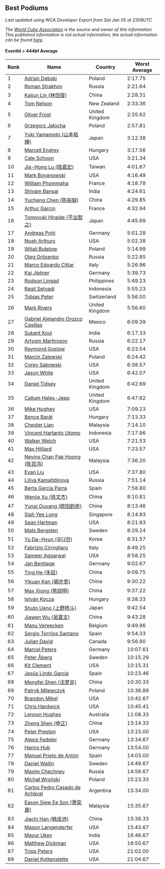 ## Best Podiums

*Last updated using WCA Developer Export from Sat Jan 05 at 2308UTC*

*The [World Cube Association](https://www.worldcubeassociation.org) is the source and owner of this information. This published information is not actual information, the actual information can be found [here](https://www.worldcubeassociation.org/results).*

#### EventId = 444bf Average

|Rank|Name|Country|Worst Average|  
|--|--|--|--|  
|1|[Adrian Dębski](https://www.worldcubeassociation.org/persons/2017DEBS01)|Poland|2:17.75|  
|2|[Roman Strakhov](https://www.worldcubeassociation.org/persons/2012STRA02)|Russia|2:21.64|  
|3|[Kaijun Lin (林恺俊)](https://www.worldcubeassociation.org/persons/2013LINK01)|China|2:28.31|  
|4|[Tom Nelson](https://www.worldcubeassociation.org/persons/2013NELS01)|New Zealand|2:33.36|  
|5|[Oliver Frost](https://www.worldcubeassociation.org/persons/2012FROS01)|United Kingdom|2:35.62|  
|6|[Grzegorz Jałocha](https://www.worldcubeassociation.org/persons/2012JALO01)|Poland|2:57.81|  
|7|[Yuki Yamamoto (山本祐輝)](https://www.worldcubeassociation.org/persons/2010YAMA04)|Japan|3:12.38|  
|8|[Marcell Endrey](https://www.worldcubeassociation.org/persons/2007ENDR01)|Hungary|3:17.56|  
|9|[Cale Schoon](https://www.worldcubeassociation.org/persons/2014SCHO02)|USA|3:21.34|  
|10|[Jia-Hong Lu (陸嘉宏)](https://www.worldcubeassociation.org/persons/2007LUJI01)|Taiwan|4:01.67|  
|11|[Mark Boyanowski](https://www.worldcubeassociation.org/persons/2014BOYA01)|USA|4:16.49|  
|12|[William Phommaha](https://www.worldcubeassociation.org/persons/2015PHOM01)|France|4:18.78|  
|13|[Shivam Bansal](https://www.worldcubeassociation.org/persons/2011BANS02)|India|4:24.61|  
|14|[Yucheng Chen (陈裕铖)](https://www.worldcubeassociation.org/persons/2015CHEN49)|China|4:29.85|  
|15|[Arthur Garcin](https://www.worldcubeassociation.org/persons/2014GARC27)|France|4:32.94|  
|16|[Tomoyuki Hiraide (平出智之)](https://www.worldcubeassociation.org/persons/2012HIRA01)|Japan|4:45.69|  
|17|[Andreas Pohl](https://www.worldcubeassociation.org/persons/2012POHL01)|Germany|5:01.28|  
|18|[Noah Arthurs](https://www.worldcubeassociation.org/persons/2012ARTH01)|USA|5:02.38|  
|19|[Witali Bułatow](https://www.worldcubeassociation.org/persons/2015BUAT01)|Poland|5:14.99|  
|20|[Oleg Gritsenko](https://www.worldcubeassociation.org/persons/2011GRIT01)|Russia|5:22.85|  
|21|[Marco Edoardo Cittar](https://www.worldcubeassociation.org/persons/2015CITT01)|Italy|5:26.96|  
|22|[Kai Jiptner](https://www.worldcubeassociation.org/persons/2007JIPT01)|Germany|5:39.73|  
|23|[Rodson Lingad](https://www.worldcubeassociation.org/persons/2011LING02)|Philippines|5:49.23|  
|24|[Ragil Setyadi](https://www.worldcubeassociation.org/persons/2011SETY02)|Indonesia|5:55.23|  
|25|[Tobias Peter](https://www.worldcubeassociation.org/persons/2014PETE03)|Switzerland|5:56.00|  
|26|[Mark Rivers](https://www.worldcubeassociation.org/persons/2015RIVE05)|United Kingdom|5:56.60|  
|27|[Gabriel Alejandro Orozco Casillas](https://www.worldcubeassociation.org/persons/2008CASI01)|Mexico|6:09.39|  
|28|[Sukant Koul](https://www.worldcubeassociation.org/persons/2014KOUL01)|India|6:17.33|  
|29|[Artyom Martirosov](https://www.worldcubeassociation.org/persons/2016MART29)|Russia|6:22.17|  
|30|[Raymond Goslow](https://www.worldcubeassociation.org/persons/2014GOSL01)|USA|6:23.54|  
|31|[Marcin Zalewski](https://www.worldcubeassociation.org/persons/2011ZALE02)|Poland|6:24.42|  
|32|[Corey Sakowski](https://www.worldcubeassociation.org/persons/2011SAKO01)|USA|6:38.57|  
|33|[Jason White](https://www.worldcubeassociation.org/persons/2016WHIT16)|USA|6:42.07|  
|34|[Daniel Tidsey](https://www.worldcubeassociation.org/persons/2016TIDS01)|United Kingdom|6:42.69|  
|35|[Callum Hales-Jepp](https://www.worldcubeassociation.org/persons/2012HALE01)|United Kingdom|6:47.62|  
|36|[Mike Hughey](https://www.worldcubeassociation.org/persons/2007HUGH01)|USA|7:09.23|  
|37|[Bence Barát](https://www.worldcubeassociation.org/persons/2008BARA01)|Hungary|7:13.33|  
|38|[Chester Lian](https://www.worldcubeassociation.org/persons/2009LIAN03)|Malaysia|7:14.10|  
|39|[Vincent Hartanto Utomo](https://www.worldcubeassociation.org/persons/2010UTOM01)|Indonesia|7:17.96|  
|40|[Walker Welch](https://www.worldcubeassociation.org/persons/2011WELC01)|USA|7:21.53|  
|41|[Max Hilliard](https://www.worldcubeassociation.org/persons/2015HILL09)|USA|7:23.57|  
|42|[Nevins Chan Pak Hoong (陈百鸿)](https://www.worldcubeassociation.org/persons/2010CHAN20)|Malaysia|7:36.20|  
|43|[Evan Liu](https://www.worldcubeassociation.org/persons/2009LIUE01)|USA|7:37.80|  
|44|[Liliya Kamaltdinova](https://www.worldcubeassociation.org/persons/2012KAMA01)|Russia|7:51.14|  
|45|[Berta García Parra](https://www.worldcubeassociation.org/persons/2014PARR02)|Spain|7:58.80|  
|46|[Wenjie Xu (徐文杰)](https://www.worldcubeassociation.org/persons/2016XUWE02)|China|8:10.81|  
|47|[Yunqi Ouyang (欧阳韵奇)](https://www.worldcubeassociation.org/persons/2007YUNQ01)|China|8:13.46|  
|48|[Siah Yee Long](https://www.worldcubeassociation.org/persons/2015LONG01)|Singapore|8:14.93|  
|49|[Sean Hartman](https://www.worldcubeassociation.org/persons/2016HART02)|USA|8:21.93|  
|50|[Mats Bergsten](https://www.worldcubeassociation.org/persons/2008BERG04)|Sweden|8:29.24|  
|51|[Yu Da-Hyun (유다현)](https://www.worldcubeassociation.org/persons/2008YUDA01)|Korea|8:31.57|  
|52|[Fabrizio Cirnigliaro](https://www.worldcubeassociation.org/persons/2008CIRN01)|Italy|8:49.25|  
|53|[Sameer Aggarwal](https://www.worldcubeassociation.org/persons/2017AGGA01)|USA|8:58.25|  
|54|[Jan Bentlage](https://www.worldcubeassociation.org/persons/2010BENT01)|Germany|9:02.67|  
|55|[Ting He (禾廷)](https://www.worldcubeassociation.org/persons/2015HETI01)|China|9:09.75|  
|56|[Yikuan Kan (阚亦宽)](https://www.worldcubeassociation.org/persons/2015KANY01)|China|9:30.22|  
|57|[Max Xiong (熊锐明)](https://www.worldcubeassociation.org/persons/2015XION03)|China|9:37.22|  
|58|[István Kocza](https://www.worldcubeassociation.org/persons/2005KOCZ01)|Hungary|9:38.33|  
|59|[Shuto Ueno (上野柊斗)](https://www.worldcubeassociation.org/persons/2008UENO01)|Japan|9:42.54|  
|60|[Jiawen Wu (吴嘉文)](https://www.worldcubeassociation.org/persons/2010WUJI01)|China|9:43.28|  
|61|[Manu Vereecken](https://www.worldcubeassociation.org/persons/2010VERE01)|Belgium|9:49.96|  
|62|[Sergio Torrijos Santano](https://www.worldcubeassociation.org/persons/2013SANT13)|Spain|9:54.33|  
|63|[Julian David](https://www.worldcubeassociation.org/persons/2010DAVI06)|Canada|9:56.90|  
|64|[Marcel Peters](https://www.worldcubeassociation.org/persons/2012PETE03)|Germany|10:07.61|  
|65|[Peter Åberg](https://www.worldcubeassociation.org/persons/2013ABER01)|Sweden|10:15.29|  
|66|[Kit Clement](https://www.worldcubeassociation.org/persons/2008CLEM01)|USA|10:15.31|  
|67|[Jesús Lindo García](https://www.worldcubeassociation.org/persons/2013GARC08)|Spain|10:23.46|  
|68|[Mengfei Shen (沈梦非)](https://www.worldcubeassociation.org/persons/2018SHEN07)|China|10:30.33|  
|69|[Patryk Milewczyk](https://www.worldcubeassociation.org/persons/2014MILE01)|Poland|10:36.89|  
|70|[Brandon Mikel](https://www.worldcubeassociation.org/persons/2011MIKE01)|USA|10:42.67|  
|71|[Chris Hardwick](https://www.worldcubeassociation.org/persons/2003HARD01)|USA|10:45.41|  
|72|[Lennon Hughes](https://www.worldcubeassociation.org/persons/2017HUGH04)|Australia|11:08.33|  
|73|[Zheng Shen (申正)](https://www.worldcubeassociation.org/persons/2017SHEN06)|China|13:14.33|  
|74|[Peter Preston](https://www.worldcubeassociation.org/persons/2017PRES02)|USA|13:15.00|  
|75|[Alexis Fedeler](https://www.worldcubeassociation.org/persons/2015FEDE01)|Germany|13:34.67|  
|76|[Hanns Hub](https://www.worldcubeassociation.org/persons/2013HUBH01)|Germany|13:54.00|  
|77|[Manuel Prieto de Antón](https://www.worldcubeassociation.org/persons/2015ANTO04)|Spain|14:03.00|  
|78|[Daniel Wallin](https://www.worldcubeassociation.org/persons/2013WALL03)|Sweden|14:49.67|  
|79|[Maxim Chechnev](https://www.worldcubeassociation.org/persons/2011CHEC01)|Russia|14:56.67|  
|80|[Michał Wroński](https://www.worldcubeassociation.org/persons/2015WRON01)|Poland|15:23.33|  
|81|[Carlos Pedro Casado de Achával](https://www.worldcubeassociation.org/persons/2012ACHA01)|Argentina|15:34.00|  
|82|[Eason Siew Ee Son (萧奕晨)](https://www.worldcubeassociation.org/persons/2009SIEW02)|Malaysia|15:35.67|  
|83|[Jiachi Han (韩佳池)](https://www.worldcubeassociation.org/persons/2014HANJ02)|China|15:38.33|  
|84|[Mason Langenderfer](https://www.worldcubeassociation.org/persons/2013LANG03)|USA|15:43.67|  
|85|[Mayur Ukey](https://www.worldcubeassociation.org/persons/2014UKEY01)|India|16:46.67|  
|86|[Matthew Dickman](https://www.worldcubeassociation.org/persons/2013DICK01)|USA|16:50.67|  
|87|[Tripp Peters](https://www.worldcubeassociation.org/persons/2017PETE04)|USA|21:02.00|  
|88|[Daniel Kottenstette](https://www.worldcubeassociation.org/persons/2012KOTT01)|USA|21:04.67|  
